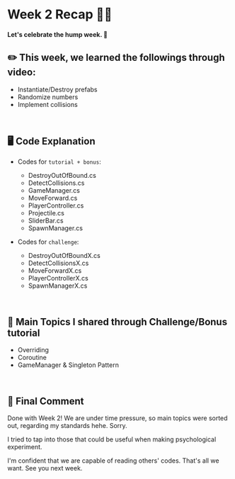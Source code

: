 # Week 2 Recap 🏃‍♂️ 

#### Let's celebrate the hump week. 🐪

## **✏️ This week, we learned the followings through video:**

- Instantiate/Destroy prefabs
- Randomize numbers
- Implement collisions
<br/>

## **🖥 Code Explanation**

- Codes for `tutorial + bonus`:
  - DestroyOutOfBound.cs
  - DetectCollisions.cs
  - GameManager.cs
  - MoveForward.cs
  - PlayerController.cs
  - Projectile.cs
  - SliderBar.cs
  - SpawnManager.cs


- Codes for `challenge`:
  - DestroyOutOfBoundX.cs
  - DetectCollisionsX.cs
  - MoveForwardX.cs
  - PlayerControllerX.cs
  - SpawnManagerX.cs
<br/>

## **🐝 Main Topics I shared through Challenge/Bonus tutorial**

- Overriding
- Coroutine
- GameManager & Singleton Pattern

<br/>

## **🐰 Final Comment**

Done with Week 2! We are under time pressure, so main topics were sorted out, regarding my standards hehe. Sorry. 

I tried to tap into those that could be useful when making psychological experiment.

I'm confident that we are capable of reading others' codes. That's all we want. See you next week.



